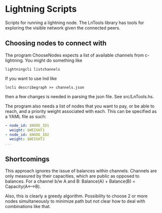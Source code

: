 # Lightning Scripts

Scripts for running a lightning node.
The LnTools library has tools for exploring the visible network given the connected peers.

## Choosing nodes to connect with
The program ChooseNodes expects a list of available channels from c-lightning. You might do something like 

```
lightningcli listchannels
```

If you want to use lnd like

```
lncli describegraph >> channels.json
```

then a few changes is needed in parsing the json file. See src/LnTools.hs.

The program also needs a list of nodes that you want to pay, or be able to reach, and a priority weight associated with each. This can be specified as a YAML file as such:
``` yaml
- node_id: $NODE_ID1
  weight: $WEIGHT1
- node_id: $NODE_ID2
  weight: $WEIGHT2
...
```

## Shortcomings
This approach ignores the issue of balances within channels. Channels are only measured by their capacities, which are public as opposed to balances. For a channel b/w A and B: Balance(A) + Balance(B) = Capacity(A<-->B).

Also, this is clearly a greedy algorithm. Possibility to choose 2 or more nodes simultaneously to minimize path but not clear how to deal with combinations like that.

